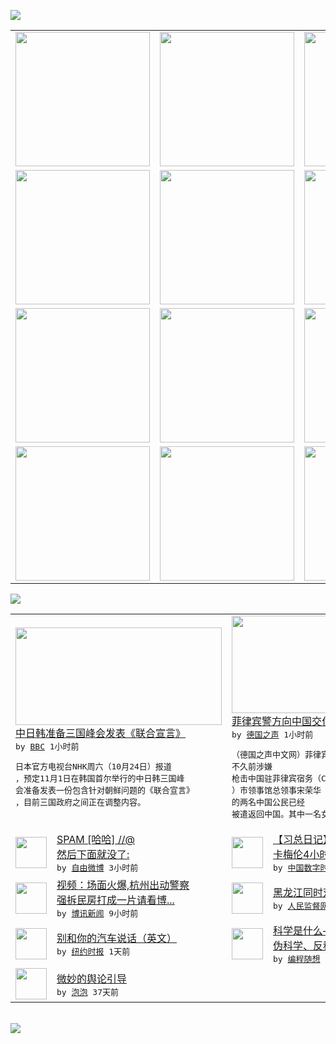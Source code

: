 

<a href="https://github.com/greatfire/z/raw/master/FreeBrowser.apk"><img src="https://raw.githubusercontent.com/greatfire/wiki/master/x/header.png" /></a><table><tr><td width="262" align="center" valign="center"><a href="https://github.com/greatfire/wiki/wiki/nyt" title="纽约时报中文网 国际纵览"><img src="https://raw.githubusercontent.com/greatfire/wiki/master/x/nyt_flag.png" width="215"/></a></td><td width="262" align="center" valign="center"><a href="https://github.com/greatfire/wiki/wiki/dw" title=""><img src="https://raw.githubusercontent.com/greatfire/wiki/master/x/dw_flag.png" width="215"/></a></td><td width="262" align="center" valign="center"><a href="https://github.com/greatfire/wiki/wiki/rmjd" title=""><img src="https://raw.githubusercontent.com/greatfire/wiki/master/x/rmjd_flag.png" width="215"/></a></td></tr><tr><td width="262" align="center" valign="center"><a href="https://github.com/paopaonetizen/website" title="泡泡 - 未经审查的互联网信息"><img src="https://raw.githubusercontent.com/greatfire/wiki/master/x/pp_flag.png" width="215"/></a></td><td width="262" align="center" valign="center"><a href="https://github.com/getlantern/mirror" title="以及自由微博和GreatFire.org官方中文论坛"><img src="https://raw.githubusercontent.com/greatfire/wiki/master/x/lantern_flag.png" width="215"/></a></td><td width="262" align="center" valign="center"><a href="https://github.com/cdtmirrors/m/" title=""><img src="https://raw.githubusercontent.com/greatfire/wiki/master/x/cdt_flag.png" width="215"/></a></td></tr><tr><td width="262" align="center" valign="center"><a href="https://github.com/program-think/blog" title="编程随想的博客"><img src="https://raw.githubusercontent.com/greatfire/wiki/master/x/pt_flag.png" width="215"/></a></td><td width="262" align="center" valign="center"><a href="https://github.com/greatfire/wiki/wiki/bbc" title=""><img src="https://raw.githubusercontent.com/greatfire/wiki/master/x/bbc_flag.png" width="215"/></a></td><td width="262" align="center" valign="center"><a href="https://github.com/freeweibo/s" title="自由微博 - 匿名和不受屏蔽的新浪微博搜索"><img src="https://raw.githubusercontent.com/greatfire/wiki/master/x/fw_flag.png" width="215"/></a></td></tr><tr><td width="262" align="center" valign="center"><a href="https://github.com/greatfire/wiki/wiki/google" title=""><img src="https://raw.githubusercontent.com/greatfire/wiki/master/x/google_flag.png" width="215"/></a></td><td width="262" align="center" valign="center"><a href="https://github.com/bxnews/boxun" title=""><img src="https://raw.githubusercontent.com/greatfire/wiki/master/x/bx_flag.png" width="215"/></a></td><td width="262" align="center" valign="center"><a href="https://github.com/greatfire/wiki/wiki/open-source" title="欢迎访问GreatFire.org开发者项目网站"><img src="https://raw.githubusercontent.com/greatfire/wiki/master/x/open-source_flag.png" width="215"/></a></td></tr></table><img src="https://raw.githubusercontent.com/greatfire/wiki/master/x/newsfeed text.png" /><table cols="4"><tr><td colspan="2" width="380"><a href="http://www.bbc.com/zhongwen/simp/world/2015/10/151024_japan_china_skorea_relations"><img src="http://a.files.bbci.co.uk/worldservice/live/assets/images/2013/09/29/130929075410_china_japan_skorea_144x81_cns_nocredit.jpg" width="330" height="156"/></a></br><a href="http://www.bbc.com/zhongwen/simp/world/2015/10/151024_japan_china_skorea_relations">中日韩准备三国峰会发表《联合宣言》</a></br><kbd> by <a href="http://www.bbc.co.uk/zhongwen/simp">BBC</a> 1小时前 </kbd></br><pre>日本官方电视台NHK周六（10月24日）报道<br/>，预定11月1日在韩国首尔举行的中日韩三国峰<br/>会准备发表一份包含针对朝鲜问题的《联合宣言》<br/>，目前三国政府之间正在调整内容。</pre></td><td colspan="2" width="380"><a href="http://dw.com/p/1GtYx?maca=chi-GK-text-greatfire-all-chinese-15625-xml-mrss"><img src="http://www.dw.com/image/0,,18799047_302,00.jpg" width="330" height="156"/></a></br><a href="http://dw.com/p/1GtYx?maca=chi-GK-text-greatfire-all-chinese-15625-xml-mrss">菲律宾警方向中国交付领事枪杀案嫌犯</a></br><kbd> by <a href="http://dw.de">德国之声</a> 1小时前 </kbd></br><pre>（德国之声中文网）菲律宾官方周六公布消息称，<br/>不久前涉嫌
枪击中国驻菲律宾宿务（Cebu<br/>）市领事馆总领事宋荣华
的两名中国公民已经<br/>被遣返回中国。其中一名女性是...</pre></td></tr><tr><td><img src="https://raw.githubusercontent.com/greatfire/wiki/master/x/fw_logo.png" width="50" height="50"/></td><td width="280"><a href="https://freeweibo.com/weibo/3901463731987370">SPAM [哈哈]  //@<br/>然后下面就没了:</a></br><kbd> by <a href="https://freeweibo.com/">自由微博</a> 3小时前 </kbd></td><td><img src="http://chinadigitaltimes.net/chinese/files/2015/10/24_avatar_big.jpg" width="50" height="50"/></td><td width="280"><a href="http://feedproxy.google.com/~r/chinadigitaltimes/IyPt/~3/BnwYUgSw2UM/">【习总日记】 22日习近平与<br/>卡梅伦4小时谈话摘要</a></br><kbd> by <a href="http://chinadigitaltimes.net/chinese/">中国数字时代</a> 5小时前 </kbd></td></tr><tr><td><img src="https://raw.githubusercontent.com/greatfire/wiki/master/x/bx_logo.png" width="50" height="50"/></td><td width="280"><a href="http://www.boxun.com/news/gb/china/2015/10/201510241513.shtml">视频：场面火爆,杭州出动警察<br/>强拆民房打成一片请看博...</a></br><kbd> by <a href="http://www.boxun.com">博讯新闻</a> 9小时前 </kbd></td><td><img src="http://www.rmjdw.com/uploads/allimg/151023/0SQ54917-0.jpg" width="50" height="50"/></td><td width="280"><a href="http://www.rmjdw.com//yongguandangan/20151023/15223.html">黑龙江同时双开两名县委书记 </a></br><kbd> by <a href="http://www.rmjdw.com/">人民监督网</a> 1天前 </kbd></td></tr><tr><td><img src="https://raw.githubusercontent.com/greatfire/wiki/master/x/nyt_logo.png" width="50" height="50"/></td><td width="280"><a href="https://d3qlz4p8smvoli.cloudfront.net/science/20151023/cc23distraction/">别和你的汽车说话（英文）</a></br><kbd> by <a href="http://m.cn.nytimes.com/">纽约时报</a> 1天前 </kbd></td><td><img src="https://raw.githubusercontent.com/greatfire/wiki/master/x/pt_logo.png" width="50" height="50"/></td><td width="280"><a href="http://feedproxy.google.com/~r/programthink/~3/TtQS03PgnFo/What-is-Science.html">科学是什么——兼谈“非科学、<br/>伪科学、反科学”和一些...</a></br><kbd> by <a href="http://program-think.blogspot.com">编程随想</a> 5天前 </kbd></td></tr><tr><td><img src="https://raw.githubusercontent.com/greatfire/wiki/master/x/pp_logo.png" width="50" height="50"/></td><td width="280"><a href="https://pao-pao.net/article/626">微妙的舆论引导</a></br><kbd> by <a href="https://pao-pao.net">泡泡</a> 37天前 </kbd></td></table></br><a href="https://github.com/greatfire/z/raw/master/FreeBrowser.apk"><img src="https://raw.githubusercontent.com/greatfire/wiki/master/x/download app.png" /></a>